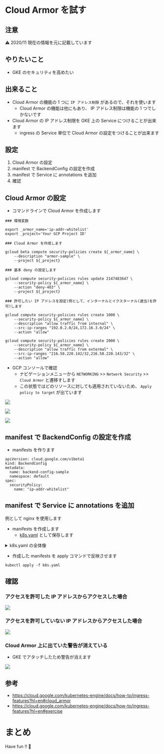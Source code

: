 # Cloud Armor を試す

## 注意

:warning: 2020/11 現在の情報を元に記載しています

## やりたいこと

+ GKE のセキュリティを高めたい

## 出来ること

+ Cloud Armor の機能の 1 つに `IP アドレス制限` があるので、それを使います
  + Cloud Armor の機能は他にもあり、 IP アドレス制限は機能の 1 つでしかないです
+ Cloud Armor の IP アドレス制限を GKE 上の Service につけることが出来ます
  + ingress の Service 単位で Cloud Armor の設定をつけることが出来ます

## 設定

1. Cloud Armor の設定
1. manifest で BackendConfig の設定を作成
1. manifest で Service に annotations を追加
1. 確認

## Cloud Armor の設定

+ コマンドラインで Cloud Armor を作成します

```
### 環境変数

export _armor_name='ip-addr-whitelist'
export _project='Your GCP Project ID'

```
```
### Cloud Armor を作成します

gcloud beta compute security-policies create ${_armor_name} \
    --description "armor-sample" \
    --project ${_project}
```
```
### 基本 deny の設定します

gcloud compute security-policies rules update 2147483647 \
    --security-policy ${_armor_name} \
    --action "deny-403" \
    --project ${_project}
```
```
### 許可したい IP アドレスを設定(例として、インターナルとイクスターナル(適当)を許可)します

gcloud compute security-policies rules create 1000 \
    --security-policy ${_armor_name} \
    --description "allow traffic from internal" \
    --src-ip-ranges "192.0.2.0/24,172.16.3.0/24" \
    --action "allow"

gcloud compute security-policies rules create 2000 \
    --security-policy ${_armor_name} \
    --description "allow traffic from extermal" \
    --src-ip-ranges "216.58.220.142/32,216.58.220.143/32" \
    --action "allow"
```

+ GCP コンソールで確認
  + ナビゲーションメニューから `NETWORKING` >> `Network Security` >> `Cloud Armor` と遷移すします
  + この状態ではどのリソースに対しても適用されていないため、 `Apply policy to target` が出ています

![](./feature-cloud-armor-01.png)

![](./feature-cloud-armor-02.png)

![](./feature-cloud-armor-03.png)

## manifest で BackendConfig の設定を作成

+ manifests を作ります

```
apiVersion: cloud.google.com/v1beta1
kind: BackendConfig
metadata:
  name: backend-config-sample
  namespace: default
spec:
  securityPolicy:
    name: "ip-addr-whitelist"
```

## manifest で Service に annotations を追加

例として nginx を使用します

+ manifests を作成します
  + [k8s.yaml](./k8s.yaml) として保存します

<details>
<summary>k8s.yaml の全体像</summary>


```
apiVersion: cloud.google.com/v1
kind: BackendConfig
metadata:
  name: backend-config-sample
  namespace: default
spec:
  securityPolicy:
    name: "ip-addr-whitelist"

---

apiVersion: apps/v1
kind: Deployment
metadata:
  name: nginx-deployment
  namespace: default
  labels:
    app: nginx
    env: sample
spec:
  replicas: 1
  selector:
    matchLabels:
      app: nginx
      env: sample
  template:
    metadata:
      labels:
        app: nginx
        env: sample
    spec:
      containers:
      - name: nginx
        image: nginx
        ports:
        - containerPort: 80

---

apiVersion: v1
kind: Service
metadata:
  name: nginx-service
  namespace: default
  labels:
    app: nginx
    env: sample
  annotations:
    beta.cloud.google.com/backend-config: '{
      "ports": {
        "8080":"backend-config-sample"
      }
    }'
spec:
  type: NodePort
  selector:
    app: nginx
    env: sample
  ports:
    - port: 8080
      targetPort: 80

---

apiVersion: extensions/v1beta1
kind: Ingress
metadata:
  name: nginx-ingress
  namespace: default
  labels:
    app: nginx
    env: sample
spec:
  rules:
  - http:
      paths:
      - path: /*
        backend:
          serviceName: nginx-service
          servicePort: 8080
```

</details>

+ 作成した manifests を apply コマンドで反映させます

```
kubectl apply -f k8s.yaml
```

## 確認

### アクセスを許可した IP アドレスからアクセスした場合

![](./feature-cloud-armor-04.png)

### アクセスを許可していない IP アドレスからアクセスした場合

![](./feature-cloud-armor-05.png)

### Cloud Armor 上に出ていた警告が消えている

+ GKE でアタッチしたため警告が消えます

![](./feature-cloud-armor-06.png)


## 参考

+ https://cloud.google.com/kubernetes-engine/docs/how-to/ingress-features?hl=en#cloud_armor
+ https://cloud.google.com/kubernetes-engine/docs/how-to/ingress-features?hl=en#exercise

# まとめ

Have fun !! :raised_hands: 
